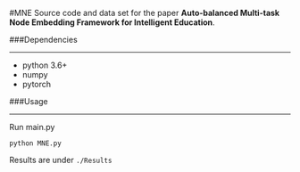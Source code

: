 #MNE
Source code and data set for the paper **Auto-balanced Multi-task Node Embedding Framework for Intelligent Education**.


###Dependencies
* * *
- python 3.6+
- numpy
- pytorch

###Usage
* * *
Run main.py
```
python MNE.py
```

Results are under `./Results`


